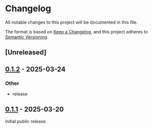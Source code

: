 # Changelog

All notable changes to this project will be documented in this file.

The format is based on [Keep a Changelog](https://keepachangelog.com/en/1.0.0/),
and this project adheres to [Semantic Versioning](https://semver.org/spec/v2.0.0.html).

## [Unreleased]

## [0.1.2](https://github.com/Paligo/xee/compare/xee-xpath-macros-v0.1.1...xee-xpath-macros-v0.1.2) - 2025-03-24

### Other

- release

## [0.1.1](https://github.com/Paligo/xee/releases/tag/xee-xpath-macros-v0.1.1) - 2025-03-20

Initial public release.